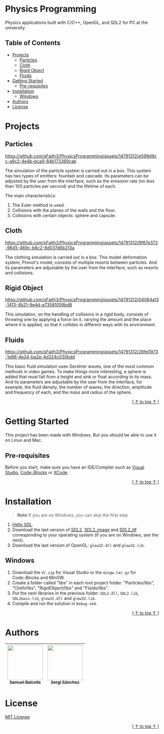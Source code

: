 # Physics Programming

Physics applications built with C/C++, OpenGL, and SDL2 for PC at the university.

## Table of Contents

- [Projects](#projects)
  - [Particles](#particles)
  - [Cloth](#cloth)
  - [Rigid Object](#rigid-object)
  - [Fluids](#fluids)
- [Getting Started](#getting-started)
  - [Pre-requisites](#pre-requisites)
- [Installation](#installation)
  - [Windows](#windows)
- [Authors](#authors)
- [License](#license)


# Projects

## Particles

https://github.com/sFaith3/PhysicsProgramming/assets/14791312/e598d9cc-a9c2-4e4b-bca9-84b173369cab

The simulation of the particle system is carried out in a box. This system has two types of emitters: fountain and cascade. Its parameters can be adjusted by the user from the interface, such as the emission rate (no less than 100 particles per second) and the lifetime of each.

The main characteristics:
1. The Euler method is used.
2. Collisions with the planes of the walls and the floor.
3. Collisions with certain objects: sphere and capsule.

## Cloth

https://github.com/sFaith3/PhysicsProgramming/assets/14791312/9f67e372-9845-469c-b8c2-8d037d6b213a

The clothing simulation is carried out in a box. This model deformation system, Provot's model, consists of multiple resorts between particles. And its parameters are adjustable by the user from the interface, such as resorts and collisions.

## Rigid Object

https://github.com/sFaith3/PhysicsProgramming/assets/14791312/04064a13-1413-4b21-9e4d-a73581059bd8

This simulation, on the handling of collisions in a rigid body, consists of throwing one by applying a force on it, varying the amount and the place where it is applied, so that it collides in different ways with its environment.

## Fluids

https://github.com/sFaith3/PhysicsProgramming/assets/14791312/28fe0973-1e86-4e24-ba2e-4d324c030bdd

This basic fluid simulation uses Gerstner waves, one of the most common methods in video games. To make things more interesting, a sphere is added that must fall from a height and sink or float according to its mass. And its parameters are adjustable by the user from the interface, for example, the fluid density, the number of waves, the direction, amplitude and frequency of each, and the mass and radius of the sphere.

<div align="right">
  
[ [ ↑ to top ↑ ] ](#physics-programming)
  
</div>


# Getting Started

This project has been made with Windows. But you should be able to use it on Linux and Mac.

## Pre-requisites

Before you start, make sure you have an IDE/Compiler such as [Visual Studio](https://visualstudio.microsoft.com/downloads), [Code::Blocks](https://www.codeblocks.org/downloads) or [XCode](https://developer.apple.com/xcode).

<div align="right">
  
[ [ ↑ to top ↑ ] ](#physics-programming)
  
</div>


# Installation

> **Note** If you are on Windows, you can skip the first step

1. [Hello SDL](https://lazyfoo.net/tutorials/SDL/01_hello_SDL/index.php).
2. Download the last version of [SDL2](https://github.com/libsdl-org/SDL/releases), [SDL2_image](https://github.com/libsdl-org/SDL_image/releases) and [SDL2_ttf](https://github.com/libsdl-org/SDL_ttf/releases) corresponding to your operating system (if you are on Windows, see the next).
3. Download the last version of OpenGL: `glew32.dll` and `glew32.lib`.

## Windows

1. Download the `VC.zip` for Visual Studio or the `mingw.tar.gz` for Code::Blocks and MinGW.
2. Create a folder called "libs" in each root project folder: "Particles/libs", "Cloth/libs", "RigidObject/libs" and "Fluids/libs".
3. Put the next libraries in the previous folder: `SDL2.dll`, `SDL2.lib`, `SDL2main.lib`, `glew32.dll` and `glew32.lib`.
4. Compile and run the solution in `Debug-x64`.

<div align="right">
  
[ [ ↑ to top ↑ ] ](#physics-programming)
  
</div>


# Authors

| [<img src="https://user-images.githubusercontent.com/14791312/233219860-32856bfe-bfa3-4a68-b0c4-f4d7f6ab0730.png" width=115><br><sub>Samuel Balcells</sub>](https://github.com/sFaith3) | [<img src="https://user-images.githubusercontent.com/14791312/233445809-c78094da-439c-4a8e-90dc-7fff1878ae18.jpg" width=115><br><sub>Sergi Sánchez</sub>](https://github.com/gyoza14)
| :---: | :---: |


# License

[MIT License](./LICENSE)

<div align="right">
  
[ [ ↑ to top ↑ ] ](#physics-programming)
  
</div>
